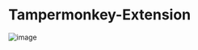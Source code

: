 # Tampermonkey-Extension
![image](https://github.com/codermert/Tampermonkey-Extension/assets/53333294/89aa5c01-6b39-4971-aad0-97ea2854c7b9)

